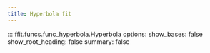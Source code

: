 ```yaml
---
title: Hyperbola fit
---
```


<!-- prettier-ignore -->
::: ffit.funcs.func_hyperbola.Hyperbola
    options:
      show_bases: false
      show_root_heading: false
      summary: false
